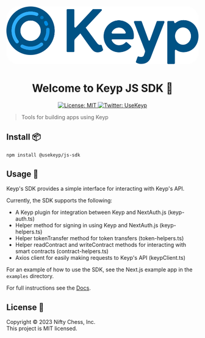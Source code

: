 <h1 align="center"><img width="600" style="border-radius: 30px;" src="https://raw.githubusercontent.com/UseKeyp/.github/main/Keyp-Logo-Color.svg"/></h1>
<h1 align="center">Welcome to Keyp JS SDK 👋</h1>
<p align="center">
  <a href="#" target="_blank">
    <img alt="License: MIT" src="https://img.shields.io/badge/License-MIT-blue.svg" />
  </a>
  <a href="https://twitter.com/UseKeyp" target="_blank">
    <img alt="Twitter: UseKeyp" src="https://img.shields.io/twitter/follow/UseKeyp.svg?style=social" />
  </a>
</p>

> Tools for building apps using Keyp

## Install 📦

```sh
npm install @usekeyp/js-sdk
```

## Usage 📖

Keyp's SDK provides a simple interface for interacting with Keyp's API. 

Currently, the SDK supports the following: 
- A Keyp plugin for integration between Keyp and NextAuth.js (keyp-auth.ts)
- Helper method for signing in using Keyp and NextAuth.js (keyp-helpers.ts)
- Helper tokenTransfer method for token transfers (token-helpers.ts)
- Helper readContract and writeContract methods for interacting with smart contracts (contract-helpers.ts)
- Axios client for easily making requests to Keyp's API (keypClient.ts)

For an example of how to use the SDK, see the Next.js example app in the `examples` directory.

For full instructions see the [Docs](https://docs.usekeyp.com/).

## License 📝

Copyright © 2023 Nifty Chess, Inc.<br />
This project is MIT licensed.

[sponsor-keyp]: https://UseKeyp.com
